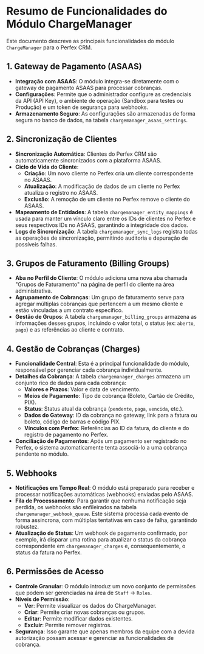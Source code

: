 # Resumo de Funcionalidades do Módulo ChargeManager

Este documento descreve as principais funcionalidades do módulo `ChargeManager` para o Perfex CRM.

## 1. Gateway de Pagamento (ASAAS)

- **Integração com ASAAS**: O módulo integra-se diretamente com o gateway de pagamento ASAAS para processar cobranças.
- **Configurações**: Permite que o administrador configure as credenciais da API (API Key), o ambiente de operação (Sandbox para testes ou Produção) e um token de segurança para webhooks.
- **Armazenamento Seguro**: As configurações são armazenadas de forma segura no banco de dados, na tabela `chargemanager_asaas_settings`.

## 2. Sincronização de Clientes

- **Sincronização Automática**: Clientes do Perfex CRM são automaticamente sincronizados com a plataforma ASAAS.
- **Ciclo de Vida do Cliente**:
    - **Criação**: Um novo cliente no Perfex cria um cliente correspondente no ASAAS.
    - **Atualização**: A modificação de dados de um cliente no Perfex atualiza o registro no ASAAS.
    - **Exclusão**: A remoção de um cliente no Perfex remove o cliente do ASAAS.
- **Mapeamento de Entidades**: A tabela `chargemanager_entity_mappings` é usada para manter um vínculo claro entre os IDs de clientes no Perfex e seus respectivos IDs no ASAAS, garantindo a integridade dos dados.
- **Logs de Sincronização**: A tabela `chargemanager_sync_logs` registra todas as operações de sincronização, permitindo auditoria e depuração de possíveis falhas.

## 3. Grupos de Faturamento (Billing Groups)

- **Aba no Perfil do Cliente**: O módulo adiciona uma nova aba chamada "Grupos de Faturamento" na página de perfil do cliente na área administrativa.
- **Agrupamento de Cobranças**: Um grupo de faturamento serve para agregar múltiplas cobranças que pertencem a um mesmo cliente e estão vinculadas a um contrato específico.
- **Gestão de Grupos**: A tabela `chargemanager_billing_groups` armazena as informações desses grupos, incluindo o valor total, o status (ex: `aberto`, `pago`) e as referências ao cliente e contrato.

## 4. Gestão de Cobranças (Charges)

- **Funcionalidade Central**: Esta é a principal funcionalidade do módulo, responsável por gerenciar cada cobrança individualmente.
- **Detalhes da Cobrança**: A tabela `chargemanager_charges` armazena um conjunto rico de dados para cada cobrança:
    - **Valores e Prazos**: Valor e data de vencimento.
    - **Meios de Pagamento**: Tipo de cobrança (Boleto, Cartão de Crédito, PIX).
    - **Status**: Status atual da cobrança (`pendente`, `paga`, `vencida`, etc.).
    - **Dados do Gateway**: ID da cobrança no gateway, link para a fatura ou boleto, código de barras e código PIX.
    - **Vínculos com Perfex**: Referências ao ID da fatura, do cliente e do registro de pagamento no Perfex.
- **Conciliação de Pagamentos**: Após um pagamento ser registrado no Perfex, o sistema automaticamente tenta associá-lo a uma cobrança pendente no módulo.

## 5. Webhooks

- **Notificações em Tempo Real**: O módulo está preparado para receber e processar notificações automáticas (webhooks) enviadas pelo ASAAS.
- **Fila de Processamento**: Para garantir que nenhuma notificação seja perdida, os webhooks são enfileirados na tabela `chargemanager_webhook_queue`. Este sistema processa cada evento de forma assíncrona, com múltiplas tentativas em caso de falha, garantindo robustez.
- **Atualização de Status**: Um webhook de pagamento confirmado, por exemplo, irá disparar uma rotina para atualizar o status da cobrança correspondente em `chargemanager_charges` e, consequentemente, o status da fatura no Perfex.

## 6. Permissões de Acesso

- **Controle Granular**: O módulo introduz um novo conjunto de permissões que podem ser gerenciadas na área de `Staff` -> `Roles`.
- **Níveis de Permissão**:
    - **Ver**: Permite visualizar os dados do ChargeManager.
    - **Criar**: Permite criar novas cobranças ou grupos.
    - **Editar**: Permite modificar dados existentes.
    - **Excluir**: Permite remover registros.
- **Segurança**: Isso garante que apenas membros da equipe com a devida autorização possam acessar e gerenciar as funcionalidades de cobrança. 